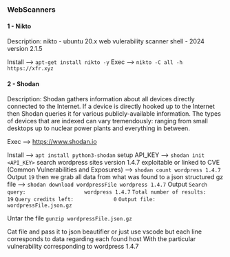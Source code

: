 ### WebScanners

#### 1 - Nikto 
Description: nikto - ubuntu 20.x web vulerability scanner shell - 2024 version 2.1.5

Install --> ``` apt-get install nikto -y ```
Exec --> ```nikto -C all -h https://xfr.xyz```

#### 2 - Shodan
Description: Shodan gathers information about all devices directly connected to the Internet. If a device is directly hooked up to the Internet then Shodan queries it for various publicly-available information. The types of devices that are indexed can vary tremendously: ranging from small desktops up to nuclear power plants and everything in between.

Exec --> https://www.shodan.io

Install --> ```apt install python3-shodan```
setup API_KEY --> ```shodan init <API_KEY>```
search wordpress sites version 1.4.7 exploitable or linked to CVE (Common Vulnerabilities and Exposures) --> ```shodan count wordpress 1.4.7```
Output
`` 19 ``
then we grab all data from what was found to a json structured gz file --> ```shodan download wordpressFile wordpress 1.4.7```
Output
```Search query:                   wordpress 1.4.7```
```Total number of results:        19```
```Query credits left:             0```
```Output file:                    wordpressFile.json.gz```

Untar the file
```gunzip wordpressFile.json.gz```

Cat file and pass it to json beautifier or just use vscode but each line corresponds to data regarding each found host
With the particular vulnerability corresponding to wordpress 1.4.7